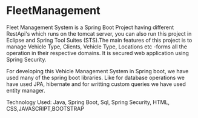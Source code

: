 # FleetManagement
Fleet Management System is a Spring Boot Project having different RestApi's which runs on the tomcat server, you can also run this project in
Eclipse and Spring Tool Suites (STS).The main features of this project is to manage Vehicle Type, Clients, Vehicle Type, Locations etc -forms all the operation in their respective domains. It is secured web application using Spring Security.
 
For developing this Vehicle Management System in Spring boot, we have used many of the spring boot libraries. Like for database operations we have used JPA, hibernate and for writting custom queries we have used entity manager.

Technology Used:
Java, Spring Boot, Sql, Spring Security, HTML, CSS,JAVASCRIPT,BOOTSTRAP
